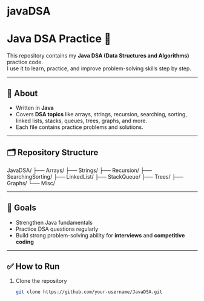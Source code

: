 # javaDSA

# Java DSA Practice 🚀

This repository contains my **Java DSA (Data Structures and Algorithms)** practice code.  
I use it to learn, practice, and improve problem-solving skills step by step.

---

## 📌 About
- Written in **Java**  
- Covers **DSA topics** like arrays, strings, recursion, searching, sorting, linked lists, stacks, queues, trees, graphs, and more.  
- Each file contains practice problems and solutions.  

---

## 🗂️ Repository Structure
JavaDSA/
├── Arrays/
├── Strings/
├── Recursion/
├── SearchingSorting/
├── LinkedList/
├── StackQueue/
├── Trees/
├── Graphs/
└── Misc/


---

## 🎯 Goals
- Strengthen Java fundamentals  
- Practice DSA questions regularly  
- Build strong problem-solving ability for **interviews** and **competitive coding**  

---

## ✅ How to Run
1. Clone the repository  
   ```bash
   git clone https://github.com/your-username/JavaDSA.git
